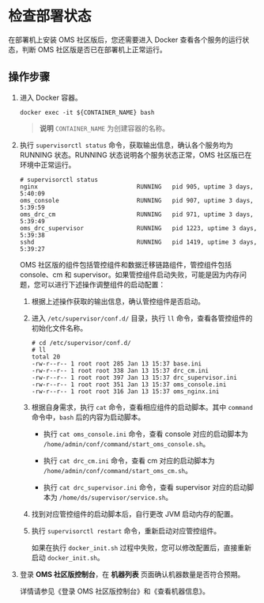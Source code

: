 # 检查部署状态

在部署机上安装 OMS 社区版后，您还需要进入 Docker 查看各个服务的运行状态，判断 OMS 社区版是否已在部署机上正常运行。

## 操作步骤

1. 进入 Docker 容器。

   ```shell
   docker exec -it ${CONTAINER_NAME} bash
   ```

   >**说明**
   >`CONTAINER_NAME` 为创建容器的名称。
   
2. 执行 `supervisorctl status` 命令，获取输出信息，确认各个服务均为 RUNNING 状态。RUNNING 状态说明各个服务状态正常，OMS 社区版已在环境中正常运行。

   ```shell
   # supervisorctl status
   nginx                            RUNNING   pid 905, uptime 3 days, 5:40:09
   oms_console                      RUNNING   pid 907, uptime 3 days, 5:39:59
   oms_drc_cm                       RUNNING   pid 971, uptime 3 days, 5:39:49
   oms_drc_supervisor               RUNNING   pid 1223, uptime 3 days, 5:39:38
   sshd                             RUNNING   pid 1419, uptime 3 days, 5:39:27
   ```
   
   OMS 社区版的组件包括管控组件和数据迁移链路组件，管控组件包括 console、cm 和 supervisor。如果管控组件启动失败，可能是因为内存问题，您可以进行下述操作调整组件的启动配置：
   
   1. 根据上述操作获取的输出信息，确认管控组件是否启动。

   2. 进入 `/etc/supervisor/conf.d/` 目录，执行 `ll` 命令，查看各管控组件的初始化文件名称。

      ```shell
      # cd /etc/supervisor/conf.d/
      # ll
      total 20
      -rw-r--r-- 1 root root 285 Jan 13 15:37 base.ini
      -rw-r--r-- 1 root root 338 Jan 13 15:37 drc_cm.ini
      -rw-r--r-- 1 root root 397 Jan 13 15:37 drc_supervisor.ini
      -rw-r--r-- 1 root root 351 Jan 13 15:37 oms_console.ini
      -rw-r--r-- 1 root root 316 Jan 13 15:37 oms_nginx.ini
      ```

   3. 根据自身需求，执行 `cat` 命令，查看相应组件的启动脚本。其中 `command` 命令中，`bash` 后的内容为启动脚本。

      * 执行 `cat oms_console.ini` 命令，查看 console 对应的启动脚本为 `/home/admin/conf/command/start_oms_console.sh`。

      * 执行 `cat drc_cm.ini` 命令，查看 cm 对应的启动脚本为 `/home/admin/conf/command/start_oms_cm.sh`。

      * 执行 `cat drc_supervisor.ini` 命令，查看 supervisor 对应的启动脚本为 `/home/ds/supervisor/service.sh`。

   4. 找到对应管控组件的启动脚本后，自行更改 JVM 启动内存的配置。

   5. 执行 `supervisorctl restart` 命令，重新启动对应管控组件。

      如果在执行 `docker_init.sh` 过程中失败，您可以修改配置后，直接重新启动 `docker_init.sh`。

3. 登录 **OMS 社区版控制台**，在 **机器列表** 页面确认机器数量是否符合预期。

   详情请参见《登录 OMS 社区版控制台》和《查看机器信息》。